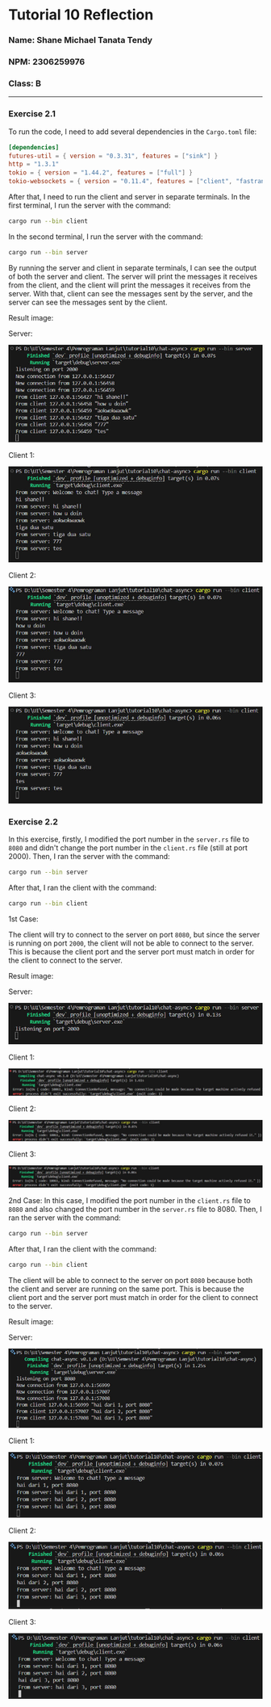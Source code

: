 # Tutorial 10 Reflection
### Name: Shane Michael Tanata Tendy
### NPM: 2306259976
### Class: B

----

### Exercise 2.1
To run the code, I need to add several dependencies in the `Cargo.toml` file:

```toml
[dependencies]
futures-util = { version = "0.3.31", features = ["sink"] }
http = "1.3.1"
tokio = { version = "1.44.2", features = ["full"] }
tokio-websockets = { version = "0.11.4", features = ["client", "fastrand", "server", "sha1_smol"] }
```

After that, I need to run the client and server in separate terminals. In the first terminal, I run the server with the command:

```bash
cargo run --bin client
```
In the second terminal, I run the server with the command:

```bash
cargo run --bin server
```
By running the server and client in separate terminals, I can see the output of both 
the server and client. The server will print the messages it receives from the client, 
and the client will print the messages it receives from the server. With that, client
can see the messages sent by the server, and the server can see the messages sent by the client.

Result image:

Server:

![Server](server.jpg)

Client 1:

![Client1](client1.jpg)

Client 2:

![Client2](client2.jpg)

Client 3:

![Client3](client3.jpg)

### Exercise 2.2
In this exercise, firstly, I modified the port number in the `server.rs` file to `8080` and didn't change the port number in the `client.rs` file 
(still at port 2000).
Then, I ran the server with the command:

```bash
cargo run --bin server
```

After that, I ran the client with the command:

```bash
cargo run --bin client
```

1st Case:

The client will try to connect to the server on port `8080`, but since the server is running on port `2000`, the client will not be able to connect to 
the server. This is because the client port and the server port must match in order for the client to connect to the server.

Result image:

Server:

![Diff_server](diff_server.jpg)

Client 1:

![Diff_client1](diff_client1.jpg)

Client 2:

![Diff_client2](diff_client2.jpg)

Client 3:

![Diff_client3](diff_client3.jpg)

2nd Case:
In this case, I modified the port number in the `client.rs` file to `8080` and also changed the port number in the `server.rs` file to 8080.
Then, I ran the server with the command:

```bash
cargo run --bin server
```

After that, I ran the client with the command:

```bash
cargo run --bin client
```

The client will be able to connect to the server on port `8080` because both the client and server are running on the same port. This is because 
the client port and the server port must match in order for the client to connect to the server.

Result image:

Server:

![Same_server](same_server.jpg)

Client 1:

![Same_client1](same_client1.jpg)

Client 2:

![Same_client2](same_client2.jpg)

Client 3:

![Same_client3](same_client3.jpg)

